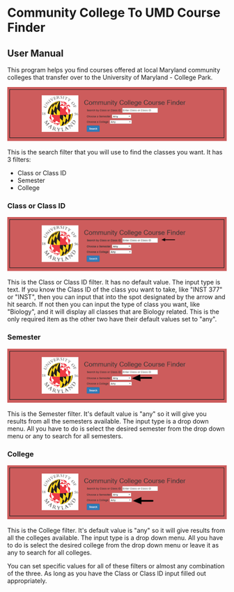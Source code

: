 # Community College To UMD Course Finder
## User Manual

This program helps you find courses offered at local Maryland community colleges that transfer over to the University of Maryland - College Park.

![Home](/images/user_manual/home.png)

This is the search filter that you will use to find the classes you want. It has 3 filters:
* Class or Class ID
* Semester
* College

### Class or Class ID

![](/images/user_manual/Course.png)

This is the Class or Class ID filter. It has no default value. The input type is text. If you know the Class ID of the class you want to take, like "INST 377" or "INST", then you can input that into the spot designated by the arrow and hit search. If not then you can input the type of class you want, like "Biology", and it will display all classes that are Biology related. This is the only required item as the other two have their default values set to "any".

### Semester

![](/images/user_manual/semester.png)

This is the Semester filter. It's default value is "any" so it will give you results from all the semesters available. The input type is a drop down menu. All you have to do is select the desired semester from the drop down menu or any to search for all semesters.

### College

![](/images/user_manual/college.png)

This is the College filter. It's default value is "any" so it will give results from all the colleges available. The input type is a drop down menu. All you have to do is select the desired college from the drop down menu or leave it as any to search for all colleges.

You can set specific values for all of these filters or almost any combination of the three. As long as you have the Class or Class ID input filled out appropriately.
